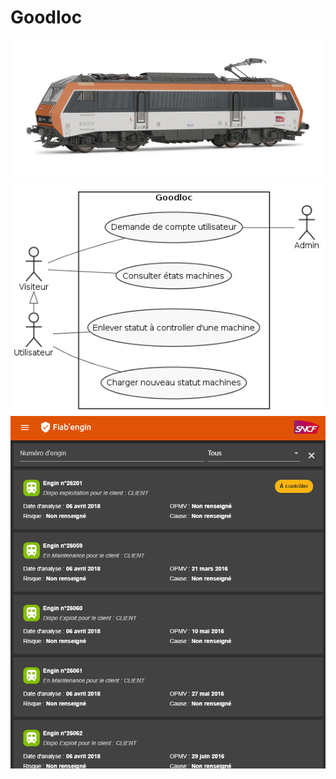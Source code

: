 # Goodloc

![BB26000](../assets/bb26000.jpg)
![Goodloc - Use case](../assets/usecase/goodloc.png)
![GoodLoc - Page unique](../assets/screenshots/goodloc.png)